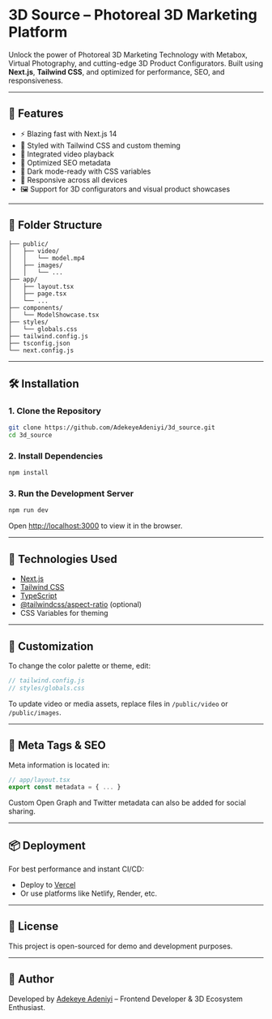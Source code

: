 # 3D Source – Photoreal 3D Marketing Platform

Unlock the power of Photoreal 3D Marketing Technology with Metabox, Virtual Photography, and cutting-edge 3D Product Configurators. Built using **Next.js**, **Tailwind CSS**, and optimized for performance, SEO, and responsiveness.

---

## 🚀 Features

- ⚡ Blazing fast with Next.js 14
- 🎨 Styled with Tailwind CSS and custom theming
- 🎥 Integrated video playback
- 🧠 Optimized SEO metadata
- 🌙 Dark mode-ready with CSS variables
- 📱 Responsive across all devices
- 🖼️ Support for 3D configurators and visual product showcases

---

## 📁 Folder Structure

```
├── public/
│   ├── video/
│   │   └── model.mp4
│   ├── images/
│   │   └── ...
├── app/
│   ├── layout.tsx
│   ├── page.tsx
│   └── ...
├── components/
│   └── ModelShowcase.tsx
├── styles/
│   └── globals.css
├── tailwind.config.js
├── tsconfig.json
└── next.config.js
```

---

## 🛠️ Installation

### 1. Clone the Repository

```bash
git clone https://github.com/AdekeyeAdeniyi/3d_source.git
cd 3d_source
```

### 2. Install Dependencies

```bash
npm install
```

### 3. Run the Development Server

```bash
npm run dev
```

Open [http://localhost:3000](http://localhost:3000) to view it in the browser.

---

## 🧩 Technologies Used

- [Next.js](https://nextjs.org/)
- [Tailwind CSS](https://tailwindcss.com/)
- [TypeScript](https://www.typescriptlang.org/)
- [@tailwindcss/aspect-ratio](https://tailwindcss.com/docs/aspect-ratio-plugin) (optional)
- CSS Variables for theming

---

## 🔧 Customization

To change the color palette or theme, edit:

```ts
// tailwind.config.js
// styles/globals.css
```

To update video or media assets, replace files in `/public/video` or `/public/images`.

---

## 🧾 Meta Tags & SEO

Meta information is located in:

```ts
// app/layout.tsx
export const metadata = { ... }
```

Custom Open Graph and Twitter metadata can also be added for social sharing.

---

## 📦 Deployment

For best performance and instant CI/CD:

- Deploy to [Vercel](https://vercel.com/)
- Or use platforms like Netlify, Render, etc.

---

## 📄 License

This project is open-sourced for demo and development purposes.

---

## 👋 Author

Developed by [Adekeye Adeniyi](https://yourwebsite.com) – Frontend Developer & 3D Ecosystem Enthusiast.
